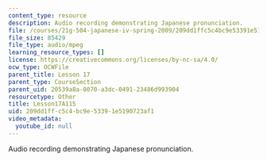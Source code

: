 ```yaml
---
content_type: resource
description: Audio recording demonstrating Japanese pronunciation.
file: /courses/21g-504-japanese-iv-spring-2009/209dd1ffc5c4bc9e53391e5190723af1_Lesson17A115.mp3
file_size: 85429
file_type: audio/mpeg
learning_resource_types: []
license: https://creativecommons.org/licenses/by-nc-sa/4.0/
ocw_type: OCWFile
parent_title: Lesson 17
parent_type: CourseSection
parent_uid: 20539a8a-0070-a3dc-0491-23486d993904
resourcetype: Other
title: Lesson17A115
uid: 209dd1ff-c5c4-bc9e-5339-1e5190723af1
video_metadata:
  youtube_id: null
---
```

Audio recording demonstrating Japanese pronunciation.